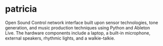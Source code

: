 # patricia
Open Sound Control network interface built upon sensor technologies, tone generation, and music production techniques using Python and Ableton Live. The hardware components include a laptop, a built-in microphone, external speakers, rhythmic lights, and a walkie-talkie.

